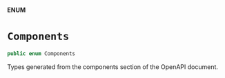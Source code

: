 **ENUM**

# `Components`

```swift
public enum Components
```

Types generated from the components section of the OpenAPI document.
